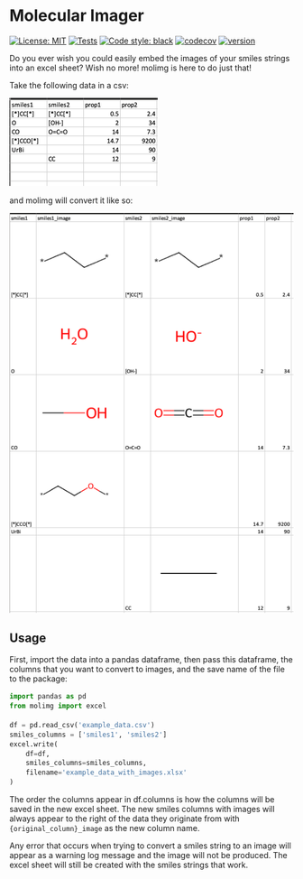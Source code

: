 # Molecular Imager
[![License: MIT](https://img.shields.io/badge/License-MIT-yellow.svg)](https://opensource.org/licenses/MIT)
[![Tests](https://github.com/jdkern11/molimg/workflows/tests/badge.svg)](https://github.com/jdkern11/molimg/actions?workflow=tests)
[![Code style: black](https://img.shields.io/badge/code%20style-black-000000.svg)](https://github.com/python/black)
[![codecov](https://codecov.io/gh/jdkern11/molimg/branch/main/graph/badge.svg?token=4MU1H8MD94)](https://codecov.io/gh/jdkern11/molimg)
[![version](https://img.shields.io/badge/Release-0.1.0-blue)](https://github.com/jdkern11/molimg/releases)

Do you ever wish you could easily embed the images of your smiles strings into 
an excel sheet? Wish no more! molimg is here to do just that!

Take the following data in a csv:

![image of example data](https://raw.githubusercontent.com/jdkern11/molimg/main/images/example_csv.png)

and molimg will convert it like so:

![image of example data](https://raw.githubusercontent.com/jdkern11/molimg/main/images/example_csv_with_images.png)

## Usage
First, import the data into a pandas dataframe, then pass this dataframe, the 
columns that you want to convert to images, and the save name of the file to the 
package:

```Python
import pandas as pd
from molimg import excel

df = pd.read_csv('example_data.csv')
smiles_columns = ['smiles1', 'smiles2']
excel.write(
    df=df, 
    smiles_columns=smiles_columns, 
    filename='example_data_with_images.xlsx'
)
```

The order the columns appear in df.columns is how the columns will be saved in
the new excel sheet. The new smiles columns with images will always appear to the right
of the data they originate from with `{original_column}_image` as the new column name.

Any error that occurs when trying to convert a smiles string to an image 
will appear as a warning log message and the image will not be produced. The excel sheet
will still be created with the smiles strings that work.
